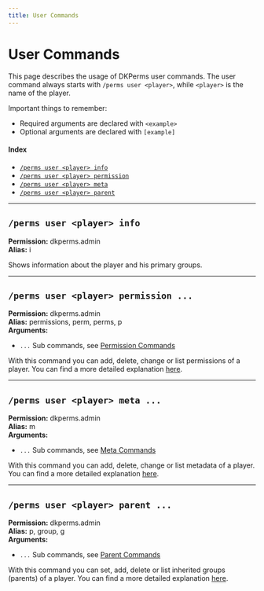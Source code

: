 ```yaml
---
title: User Commands
---
```


# User Commands

This page describes the usage of DKPerms user commands. The user command always starts with `/perms user <player>`, while `<player>` is the name of the player.

Important things to remember:
* Required arguments are declared with ```<example>```
* Optional arguments are declared with ```[example]```

#### Index

* [```/perms user <player> info```](#perms-user-player-info)
* [```/perms user <player> permission```](#perms-user-player-permission-)
* [```/perms user <player> meta```](#perms-user-player-meta-)
* [```/perms user <player> parent```](#perms-user-player-parent-)

***

## **```/perms user <player> info```**

**Permission:** dkperms.admin<br/>
**Alias:** i<br/>

Shows information about the player and his primary groups.

***

## **```/perms user <player> permission ...```**

**Permission:** dkperms.admin<br/>
**Alias:** permissions, perm, perms, p<br/>
**Arguments:**

* `...` Sub commands, see [Permission Commands](Permission-Commands)

With this command you can add, delete, change or list permissions of a player.
You can find a more detailed explanation [here](Permission-Commands).

***

## **```/perms user <player> meta ...```**

**Permission:** dkperms.admin<br />
**Alias:** m<br/>
**Arguments:**

* `...` Sub commands, see [Meta Commands](Meta-Commands)

With this command you can add, delete, change or list metadata of a player.
You can find a more detailed explanation [here](Meta-Commands).

***

## **```/perms user <player> parent ...```**

**Permission:** dkperms.admin<br />
**Alias:** p, group, g<br/>
**Arguments:**

* `...` Sub commands, see [Parent Commands](Parent-Commands)

With this command you can set, add, delete or list inherited groups (parents) of a player.
You can find a more detailed explanation [here](Parent-Commands).
